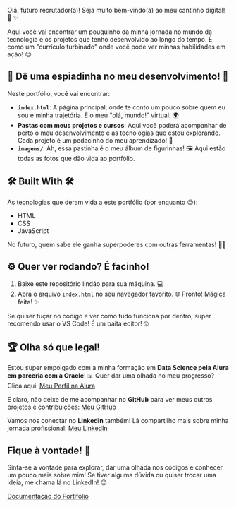 Olá, futuro recrutador(a)! Seja muito bem-vindo(a) ao meu cantinho digital! 👋 ✨

Aqui você vai encontrar um pouquinho da minha jornada no mundo da tecnologia e os projetos que tenho desenvolvido ao longo do tempo. É como um "currículo turbinado" onde você pode ver minhas habilidades em ação! 😉

## 🚀 Dê uma espiadinha no meu desenvolvimento! 🚀

Neste portfólio, você vai encontrar:

* **`index.html`**: A página principal, onde te conto um pouco sobre quem eu sou e minha trajetória. É o meu "olá, mundo!" virtual. 🌍
* **Pastas com meus projetos e cursos**: Aqui você poderá acompanhar de perto o meu desenvolvimento e as tecnologias que estou explorando. Cada projeto é um pedacinho do meu aprendizado! 🧠
* **`imagens/`**: Ah, essa pastinha é o meu álbum de figurinhas! 🖼️ Aqui estão todas as fotos que dão vida ao portfólio.

## 🛠️ Built With 🛠️

As tecnologias que deram vida a este portfólio (por enquanto 😉):

* HTML
* CSS
* JavaScript

No futuro, quem sabe ele ganha superpoderes com outras ferramentas! 🦸‍♂️

## ⚙️ Quer ver rodando? É facinho!

1.  Baixe este repositório lindão para sua máquina. 💻
2.  Abra o arquivo `index.html` no seu navegador favorito. 🌐 Pronto! Mágica feita! ✨

Se quiser fuçar no código e ver como tudo funciona por dentro, super recomendo usar o VS Code! É um baita editor! 🤓

## 🏆 Olha só que legal!

Estou super empolgado com a minha formação em **Data Science pela Alura em parceria com a Oracle**! 📊 Quer dar uma olhada no meu progresso? Clica aqui: [Meu Perfil na Alura](https://cursos.alura.com.br/user/matheushnfarias)

E claro, não deixe de me acompanhar no **GitHub** para ver meus outros projetos e contribuições: [Meu GitHub](https://github.com/devFari)

Vamos nos conectar no **LinkedIn** também! Lá compartilho mais sobre minha jornada profissional: [Meu LinkedIn](https://www.linkedin.com/in/matheus-henrique-gpti/)

## Fique à vontade! 👋

Sinta-se à vontade para explorar, dar uma olhada nos códigos e conhecer um pouco mais sobre mim! Se tiver alguma dúvida ou quiser trocar uma ideia, me chama lá no LinkedIn! 😉


[Documentação do Portifolio](https://docs.google.com/document/d/118IzW-2j1BiDcwXSXwEKPOCPNOwy_wM2LgudeNu5K8I/edit?tab=t.0)